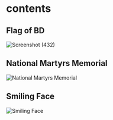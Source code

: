 # contents

## Flag of BD
![Screenshot (432)](https://user-images.githubusercontent.com/71658024/112736575-e9bb9200-8f7d-11eb-91ff-56284aee4abe.png)

## National Martyrs Memorial
![National Martyrs Memorial](https://user-images.githubusercontent.com/71658024/112736542-b37e1280-8f7d-11eb-802f-77effce60dcc.png)

## Smiling Face
![Smiling Face](https://user-images.githubusercontent.com/71658024/112736536-ad883180-8f7d-11eb-95f7-033b7de419e7.png)





